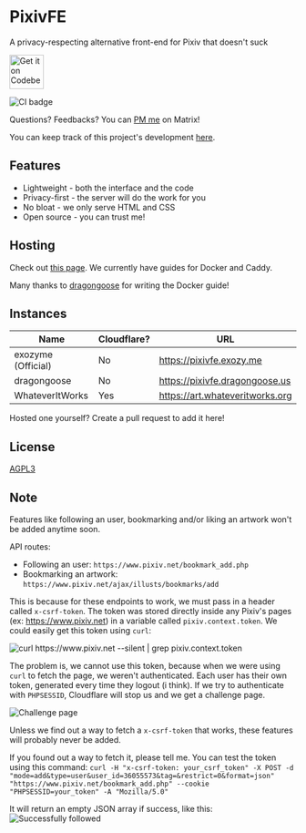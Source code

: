 # PixivFE

A privacy-respecting alternative front-end for Pixiv that doesn't suck

<p>
<a href="https://codeberg.org/vnpower/pixivfe">
<img alt="Get it on Codeberg" src="https://get-it-on.codeberg.org/get-it-on-blue-on-white.png" height="60">
</a>
</p>

![CI badge](https://ci.codeberg.org/api/badges/12556/status.svg)

Questions? Feedbacks? You can [PM me](https://matrix.to/#/@vnpower:exozy.me) on
Matrix!

You can keep track of this project's development
[here](https://codeberg.org/VnPower/pixivfe/projects/3481).

## Features

- Lightweight - both the interface and the code
- Privacy-first - the server will do the work for you
- No bloat - we only serve HTML and CSS
- Open source - you can trust me!

## Hosting

Check out [this page](https://codeberg.org/VnPower/pixivfe/wiki/Hosting). We
currently have guides for Docker and Caddy.

Many thanks to [dragongoose](https://codeberg.org/dragongoose) for writing the
Docker guide!

## Instances

| Name               | Cloudflare? | URL                             |
| ------------------ | ----------- | ------------------------------- |
| exozyme (Official) | No          | https://pixivfe.exozy.me        |
| dragongoose        | No          | https://pixivfe.dragongoose.us  |
| WhateverItWorks    | Yes         | https://art.whateveritworks.org |

Hosted one yourself? Create a pull request to add it here!

## License

[AGPL3](https://www.gnu.org/licenses/agpl-3.0.txt)

## Note

Features like following an user, bookmarking and/or liking an artwork won't be
added anytime soon.

API routes:

- Following an user: `https://www.pixiv.net/bookmark_add.php`
- Bookmarking an artwork: `https://www.pixiv.net/ajax/illusts/bookmarks/add`

This is because for these endpoints to work, we must pass in a header called
`x-csrf-token`. The token was stored directly inside any Pixiv's pages (ex:
https://www.pixiv.net) in a variable called `pixiv.context.token`. We could
easily get this token using `curl`:

![curl https://www.pixiv.net --silent | grep pixiv.context.token](https://files.catbox.moe/pbjqtu.png)

The problem is, we cannot use this token, because when we were using `curl` to
fetch the page, we weren't authenticated. Each user has their own token,
generated every time they logout (i think). If we try to authenticate with
`PHPSESSID`, Cloudflare will stop us and we get a challenge page.

![Challenge page](https://files.catbox.moe/c1e0kp.png)

Unless we find out a way to fetch a `x-csrf-token` that works, these features
will probably never be added.

If you found out a way to fetch it, please tell me. You can test the token using
this command:
`curl -H "x-csrf-token: your_csrf_token" -X POST -d "mode=add&type=user&user_id=36055573&tag=&restrict=0&format=json" "https://www.pixiv.net/bookmark_add.php" --cookie "PHPSESSID=your_token" -A "Mozilla/5.0"`

It will return an empty JSON array if success, like this:
![Successfully followed](https://files.catbox.moe/oiwx4u.png)
